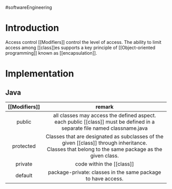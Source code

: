 #softwareEngineering 
# Introduction 
Access control [[Modifiers]] control the level of access. The ability to limit access among [[class]]es supports a key principle of [[Object-oriented programming]] known as [[encapsulation]].
# Implementation 
## Java
| [[Modifiers]] |                                                                        remark                                                                         |
|:-------------:|:-----------------------------------------------------------------------------------------------------------------------------------------------------:|
|    public     |            all classes may access the defined aspect.  <br> each public [[class]] must be defined in a separate file named classname.java             |
|   protected   | Classes that are designated as subclasses of the given [[class]] through inheritance.<br> Classes that belong to the same package as the given class. |
|    private    |                                                               code within the [[class]]                                                               |
|    default    |                                             package-private: classes in the same package to have access.                                              |
